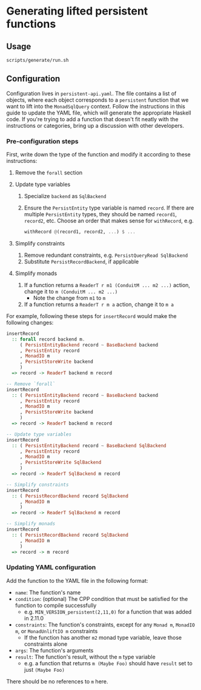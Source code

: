 # Generating lifted persistent functions

## Usage

```
scripts/generate/run.sh
```

## Configuration

Configuration lives in `persistent-api.yaml`. The file contains a list of objects, where each object corresponds to a `persistent` function that we want to lift into the `MonadSqlQuery` context. Follow the instructions in this guide to update the YAML file, which will generate the appropriate Haskell code. If you're trying to add a function that doesn't fit neatly with the instructions or categories, bring up a discussion with other developers.

### Pre-configuration steps

First, write down the type of the function and modify it according to these instructions:

1. Remove the `forall` section

1. Update type variables
    1. Specialize `backend` as `SqlBackend`
    1. Ensure the `PersistEntity` type variable is named `record`. If there are multiple `PersistEntity` types, they should be named `record1`, `record2`, etc. Choose an order that makes sense for `withRecord`, e.g.

        ```hs
        withRecord @(record1, record2, ...) $ ...
        ```

1. Simplify constraints
    1. Remove redundant constraints, e.g. `PersistQueryRead SqlBackend`
    1. Substitute `PersistRecordBackend`, if applicable

1. Simplify monads
    1. If a function returns a `ReaderT r m1 (ConduitM ... m2 ...)` action, change it to `m (ConduitM ... m2 ...)`
        * Note the change from `m1` to `m`
    1. If a function returns a `ReaderT r m a` action, change it to `m a`

For example, following these steps for `insertRecord` would make the following changes:

```hs
insertRecord
  :: forall record backend m.
     ( PersistEntityBackend record ~ BaseBackend backend
     , PersistEntity record
     , MonadIO m
     , PersistStoreWrite backend
     )
  => record -> ReaderT backend m record

-- Remove `forall`
insertRecord
  :: ( PersistEntityBackend record ~ BaseBackend backend
     , PersistEntity record
     , MonadIO m
     , PersistStoreWrite backend
     )
  => record -> ReaderT backend m record

-- Update type variables
insertRecord
  :: ( PersistEntityBackend record ~ BaseBackend SqlBackend
     , PersistEntity record
     , MonadIO m
     , PersistStoreWrite SqlBackend
     )
  => record -> ReaderT SqlBackend m record

-- Simplify constraints
insertRecord
  :: ( PersistRecordBackend record SqlBackend
     , MonadIO m
     )
  => record -> ReaderT SqlBackend m record

-- Simplify monads
insertRecord
  :: ( PersistRecordBackend record SqlBackend
     , MonadIO m
     )
  => record -> m record
```

### Updating YAML configuration

Add the function to the YAML file in the following format:

* `name`: The function's name
* `condition`: (optional) The CPP condition that must be satisfied for the function to compile successfully
    * e.g. `MIN_VERSION_persistent(2,11,0)` for a function that was added in 2.11.0
* `constraints`: The function's constraints, except for any `Monad m`, `MonadIO m`, or `MonadUnliftIO m` constraints
    * If the function has another `m2` monad type variable, leave those constraints alone
* `args`: The function's arguments
* `result`: The function's result, without the `m` type variable
    * e.g. a function that returns `m (Maybe Foo)` should have `result` set to just `(Maybe Foo)`

There should be no references to `m` here.

